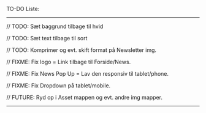 TO-DO Liste:

________________________________________________________________________________



// TODO: Sæt baggrund tilbage til hvid

// TODO: Sæt text tilbage til sort

// TODO: Komprimer og evt. skift format på Newsletter img.

// FIXME: Fix logo = Link tilbage til Forside/News.

// FIXME: Fix News Pop Up = Lav den responsiv til tablet/phone.

// FIXME: Fix Dropdown på tablet/mobile.

// FUTURE: Ryd op i Asset mappen og evt. andre img mapper.



________________________________________________________________________________


